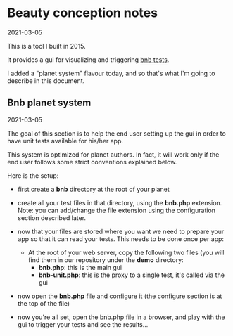 Beauty conception notes
=======
2021-03-05



This is a tool I built in 2015.

It provides a gui for visualizing and triggering [bnb tests](https://github.com/lingtalfi/Dreamer/blob/master/UnitTesting/BeautyNBeast/pattern.beautyNBeast.eng.md).



I added a "planet system" flavour today, and so that's what I'm going to describe in this document.


Bnb planet system
---------
2021-03-05


The goal of this section is to help the end user setting up the gui in order to have
unit tests available for his/her app.


This system is optimized for planet authors. In fact, it will work only if the end user
follows some strict conventions explained below.


Here is the setup:


- first create a **bnb** directory at the root of your planet
- create all your test files in that directory, using the **bnb.php** extension.
    Note: you can add/change the file extension using the configuration section described later.
  
- now that your files are stored where you want we need to prepare your app so that it can read your tests.
    This needs to be done once per app:
    - At the root of your web server, copy the following two files (you will find them in our repository under the **demo** directory:
        - **bnb.php**: this is the main gui 
        - **bnb-unit.php**: this is the proxy to a single test, it's called via the gui 

- now open the **bnb.php** file and configure it (the configure section is at the top of the file)
- now you're all set, open the bnb.php file in a browser, and play with the gui to trigger your tests and see the results...
    






